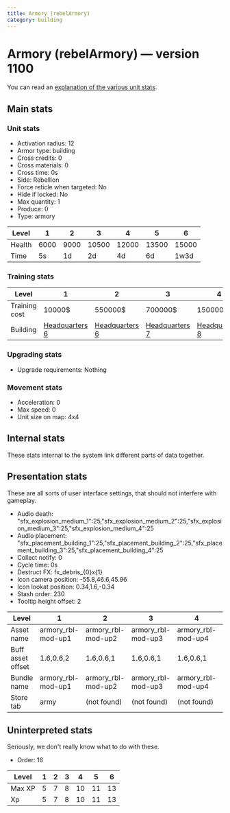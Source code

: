 ```yaml
---
title: Armory (rebelArmory)
category: building
---
```


# Armory (rebelArmory) — version 1100

You can read an [explanation  of the various unit stats](unitexplained.md).

## Main stats

### Unit stats

  * Activation radius: 12
  * Armor type: building
  * Cross credits: 0
  * Cross materials: 0
  * Cross time: 0s
  * Side: Rebellion
  * Force reticle when targeted: No
  * Hide if locked: No
  * Max quantity: 1
  * Produce: 0
  * Type: armory

|Level |1   |2   |3    |4    |5    |6    |
|------|----|----|-----|-----|-----|-----|
|Health|6000|9000|10500|12000|13500|15000|
|Time  |5s  |1d  |2d   |4d   |6d   |1w3d |


### Training stats

|Level        |1                             |2                             |3                             |4                             |5                             |6                              |
|-------------|------------------------------|------------------------------|------------------------------|------------------------------|------------------------------|-------------------------------|
|Training cost|10000$                        |550000$                       |700000$                       |1500000$                      |3000000$                      |4000000$                       |
|Building     |[Headquarters 6](rebelHQ.html)|[Headquarters 6](rebelHQ.html)|[Headquarters 7](rebelHQ.html)|[Headquarters 8](rebelHQ.html)|[Headquarters 9](rebelHQ.html)|[Headquarters 10](rebelHQ.html)|


### Upgrading stats

  * Upgrade requirements: Nothing

### Movement stats

  * Acceleration: 0
  * Max speed: 0
  * Unit size on map: 4x4

## Internal stats

These stats internal to the system link different parts of data together.


## Presentation stats

These are all sorts of user interface settings, that should not interfere with gameplay.

  * Audio death: "sfx_explosion_medium_1":25,"sfx_explosion_medium_2":25,"sfx_explosion_medium_3":25,"sfx_explosion_medium_4":25
  * Audio placement: "sfx_placement_building_1":25,"sfx_placement_building_2":25,"sfx_placement_building_3":25,"sfx_placement_building_4":25
  * Collect notify: 0
  * Cycle time: 0s
  * Destruct FX: fx_debris_{0}x{1}
  * Icon camera position: -55.8,46.6,45.96
  * Icon lookat position: 0.34,1.6,-0.34
  * Stash order: 230
  * Tooltip height offset: 2

|Level            |1                 |2                 |3                 |4                 |5                 |6                 |
|-----------------|------------------|------------------|------------------|------------------|------------------|------------------|
|Asset name       |armory_rbl-mod-up1|armory_rbl-mod-up2|armory_rbl-mod-up3|armory_rbl-mod-up4|armory_rbl-mod-up5|armory_rbl-mod-up6|
|Buff asset offset|1.6,0.6,2         |1.6,0.6,1         |1.6,0.6,1         |1.6,0.6,1         |1.6,0.8,1         |1.6,1.6,1         |
|Bundle name      |armory_rbl-mod-up1|armory_rbl-mod-up2|armory_rbl-mod-up3|armory_rbl-mod-up4|armory_rbl-mod-up5|armory_rbl-mod-up6|
|Store tab        |army              |(not found)       |(not found)       |(not found)       |(not found)       |(not found)       |


## Uninterpreted stats

Seriously, we don't really know what to do with these.

  * Order: 16

|Level |1|2|3|4 |5 |6 |
|------|-|-|-|--|--|--|
|Max XP|5|7|8|10|11|13|
|Xp    |5|7|8|10|11|13|


